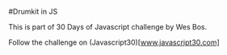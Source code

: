#Drumkit in JS

This is part of 30 Days of Javascript challenge by Wes Bos.

Follow the challenge on (Javascript30)[www.javascript30.com]